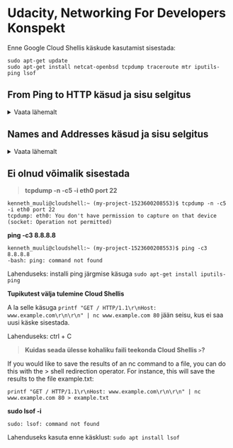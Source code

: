 # Udacity, Networking For Developers Konspekt

Enne Google Cloud Shellis käskude kasutamist sisestada:
```
sudo apt-get update
sudo apt-get install netcat-openbsd tcpdump traceroute mtr iputils-ping lsof
```

## From Ping to HTTP käsud ja sisu selgitus

<details>
  <summary>Vaata lähemalt</summary>
  
### `ping -cN N.N.N.N` 

Ping on käsk (kus N = mingi number), millega testida, kas sinu arvuti suudab saata ja vastuvõtta liiklust konkreetselt aadressilt. -cN tähendab, et saata tuleb N (kus N on number, mis sätestab arvu) test sõnumit, siis lõpetada ja tulemused kuvada terminali.
  
Kui saad vastuseks, et saadeti N sõnumit ja tagasi tuli N sõnumit, 0% sisu kaoga ("packet loss") võib järeldada, et:
  - sinu arvuti on internetiga ühendatud
  - N.N.N.N aadressil olev arvuti töötab
  - sinu interneti teenuse pakkuja (ISP) teab, kuidas saata liiklust antud aadressile 

### `printf 'HEAD / HTTP/1.1\r\nHost: en.wikipedia.org\r\n\r\n' | nc en.wikipedia.org 80`

`printf '...'` on käsk, mis prindib terminali, mis iganes on selle järgi kirjutatud, kuid on veidi targem kui `echo '...'` käsk. Printf lubab näiteks sisestada ka realõppusid, mis echo prindiks terminali lihtsalt üksteise järgi kokku.

`\r` viib rea markeri tagasi rea algusesse

`\n` tekitab uue rea

`nc ...` viitab netcat tööriistale, mille abil saab manuaalselt suhelda veebiteenustega (välja lugemine või sisse kirjutamine), kasutades selle tarbeks TCP (Transmission Control Protocol) või UDP (User Datagram Protocol). Oluline on antud juhul mõista, et nc ise ei tea HTTP-st mitte midagi. See saadab enda sisendi, antud näites en.wikipedia.org otse etteantud porti ja kuna antud juhul vastaspoolel olev server seda HTTP päringuna loeb, saadab see vastuse tagasi.

`|` pipe (püstkriips) on standard UNIXi süntaks, mille abil saab võtta ühe programmi väljundi ja anda selle sisendiks järgmisele programmile. Antud juhul võtame HTTP päringu ja kasutame seda netcati sisendiks. Antud juhul näitab printfis sisend en.wikipedia.org, millist veebilehte majutaja juurest soovime saada ja teine en.wikipedia.org netcati juures, millise majutajaga peaks nc ühenduma.

### Veebiprotokollide kihid
<details>
  <summary>Transkript kursuses sisalduvate veebiprotokollide teemal</summary>
  
![image](https://user-images.githubusercontent.com/115208151/195994845-54b90440-afdd-4644-a591-b38fef170921.png)

*There are several different layer models for talking about network protocols. In this course, we'll be using the IETF model, which looks like this. The top layer is the application layer. Protocol such as htp or SSH are application protocols. Concepts we see at this layer are things like, URL's, passwords, the head command, server headers, web pages. Things that make sense to specific applications, such as web browsers or SSH clans. Application protocols are based on protocols with a transport layer, like TCP and UDP. These provide things like port numbers. Transport layer protocols are based on the internet layer, which is basically the same as the one single protocol IP. It's at this layer, that we start talking about things like IP addresses and routes. And IP in turn, runs on top of different kinds of hardware, like wi-fi or ethernet or DSL lines. Layers above this, don't need to worry about things like, how strong is my wireless signal. Each of these layers depends on the one below it and provides particular guarantees to the layers above it. You can think of them as offering and using api's, separating out specific concerns and making it possible to reuse features. Like both http and ssh have some of the same needs. They need the idea of making a connection to a server and those needs are bundled into the TCP layer. Now this layer model isn't perfect, there are a bunch of network protocols that don't exactly fit into any of these layers. But even with these added to the picture, you can notice that all of these things above depend on IP. An IP can depend on various things underneath it. IP itself, is the only thing on its layer. Some folks refer to this is the narrow waste of the internet protocol stack, because everything above and below, goes through IP.*

</details>
  
### TCP Server 

`nc -l NNNN` Võimaldab kuulata porti numbriga NNNN (käitub serverina). Porti võib võrrelda telefoni numbriga, igal teenusel on enda unikaalne telefoni number, näiteks 80 = HTTP ja 20 = SSH. Kui porti kuulata tähendab see justkui vastuvõtja on olemas. Kui porti ei kuulata saaksime vastuseks midagi sarnast nagu "see telefon ei ole levialas". *Madalaim vabalt, e. ilma `sudo` lisata kuulatav port on 1024 (1023 ja alla on reserveeritud programmidele, mille käivitab süsteemi "superuser" või ROOT UNIXi süsteemidel), kõrgeim port 65535

`nc localhost NNNN` (kohalik ühendus) või `nc N.N.N.N NNNN` (kaugühendus) ühendub (käitub kliendina) nimetatud aadressil (N.N.N.N) oleva masina pordiga (NNNN). Oluline mõista, et ühenduda saab ainult klient.

`^D` (Control D) lõpetab sessiooni, sessiooni saavad lõpetada mõlemad osapooled.

<details>
  <summary>nc manuaali väljavõte: "Client/Server Model"</summary>

*"It is quite simple to build a very basic client/server model using nc.  On one console, start nc listening on a specific port for a connection. For example:*
`nc -l 1234`

*nc is now listening on port 1234 for a connection.  On a second console (or a second machine), connect to the machine and port being listened on:*
`nc 127.0.0.1 1234`

*There should now be a connection between the ports. Anything typed at the second console will be concatenated to the first, and vice-versa.  After the connection has been set up, nc does not really care which side is being used as a ‘server’ and which side is being used as a ‘client’.  The connection may be terminated using an EOF (‘^D’).*

*There is no -c or -e option in this netcat, but you still can execute a command after connection being established by redirecting file descriptors. Be cautious here because opening a port and let anyone connected execute arbitrary command on your site is DANGEROUS. If you really need to do this, here is an example:*
     
*On ‘server’ side:*

```
rm -f /tmp/f; mkfifo /tmp/f
cat /tmp/f | /bin/sh -i 2>&1 | nc -l 127.0.0.1 1234 > /tmp/f
```

*On ‘client’ side:*

```
nc host.example.com 1234
(shell prompt from host.example.com)
```
*By doing this, you create a fifo at /tmp/f and make nc listen at port 1234 of address 127.0.0.1 on ‘server’ side, when a ‘client’ es‐tablishes a connection successfully to that port, /bin/sh gets executed on ‘server’ side and the shell prompt is given to ‘client’ side.*

*When connection is terminated, nc quits as well. Use -k if you want it keep listening, but if the command quits this option won't restart it or keep nc running. Also don't forget to remove the file descriptor once you don't need it anymore:*
`rm -f /tmp/f`"

</details>

### HTTP päised ja tegumid

https://learn.udacity.com/courses/ud256/lessons/5a6ddf10-29e2-4d97-a119-507e5a63273f/concepts/5c5acb98-0dbf-45f5-9441-4a8be325e10c

HTTP päringute nimekiri:
https://en.wikipedia.org/wiki/List_of_HTTP_header_fields

<details>
  <summary>nc manuaali väljavõte: "Talking to Servers"</summary>
  
It is sometimes useful to talk to servers “by hand” rather than through a user interface.  It can aid in troubleshooting, when it might be necessary to verify what data a server is sending in response to commands issued by the client.  For example, to retrieve the home page of a web site:
  
```
printf "GET / HTTP/1.0\r\n\r\n" | nc host.example.com 80
```

Note that this also displays the headers sent by the web server.  They can be filtered, using a tool such as sed(1), if necessary.

More complicated examples can be built up when the user knows the format of requests required by the server.  As another example, an email may be submitted to an SMTP server using:
  
```  
nc [-C] localhost 25 << EOF
           HELO host.example.com
           MAIL FROM:<user@host.example.com>
           RCPT TO:<user2@host.example.com>
           DATA
           Body of email.
           .
           QUIT
           EOF
```
  
</details>

**HTTP verbid HEAD, GET, POST**
- HEAD on HTTP tegum, mis palub serveril saata ainult ressursi päised selle asemel, et saata kogu andmestiku.
- GET on HTTP tegum, mis palub serveril saata kogu ressursi andmestiku.
> POST on HTTP tegub, mis võimaldab luua serverisse uusi ressursse?
  
### `printf 'HTTP/1.1 302 Moved\r\nLocation: https://www.eff.org/' | nc -l 2345`

`302 Moved\r\nLocation:` määrame ümber suunamise https://www.eff.org lehele.
  
> Mida antud kontekstis see 302 tähendab?
  
</details>
  
## Names and Addresses käsud ja sisu selgitus

<details>
  <summary>Vaata lähemalt</summary>

### `host example.com`
  
Võimaldab vaadata DNSi sissekandeid inimloetavas vormis.
  
`host -t a example.com` pärib konkreetselt IPv4 aadressi. *Märkus, aka. "A record"*

<details>
  <summary>host manuaali väljavõte: "Description & Options"</summary>  

DESCRIPTION
Host is a simple utility for performing DNS lookups. It is normally used to convert names to IP addresses and vice  versa.  When  no arguments or options are given, host prints a short summary of its command-line arguments and options.

Name  is the domain name that is to be looked up. It can also be a dotted-decimal IPv4 address or a colon-delimited IPv6 address, in which case host by default performs a reverse lookup for that address.  server is an optional argument which is either the  name  or IP address of the name server that host should query instead of the server or servers listed in /etc/resolv.conf.
  
</details>

### `dig example.com`
  
Erinevalt `host` käsust, tagastab antud käsk DNSi sissekanded lähemale nende algsel kujul. Seetähendab, sarnaselt nagu neid ootaks mõni skript ja lähemal kujule nagu need on tegelikult salvestatud. Antud käsk näitab meile ka täiendavat informatsiooni nagu, milline server meie päringule vastas ja millal päringule vastati.
  
### DNS sissekande tüübid
  
![image](https://user-images.githubusercontent.com/115208151/196042206-a5b88b0d-e6bd-495d-aabe-5939cbedf489.png)

<details>
  <summary>DNS type definitions</summary>  

- What is a DNS A record? The "A" stands for "address" and this is the most fundamental type of DNS record: it indicates the IP address of a given domain. For example, if you pull the DNS records of cloudflare.com, the A record currently returns an IP address of: 104.17. 210.9.
- A Canonical Name or CNAME record is a type of DNS record that maps an alias name to a true or canonical domain name. CNAME records are typically used to map a subdomain such as www or mail to the domain hosting that subdomain's content.
- An AAAA record maps a domain name to the IP address (Version 6) of the computer hosting the domain. An AAAA record is used to find the IP address of a computer connected to the internet from a name.
- NS = An NS record (or nameserver record) is a DNS record that contains the name of the authoritative name server within a domain or DNS zone. When a client queries for an IP address, it can find the IP address of their intended destination from an NS record via a DNS lookup.
  
</details>
  
</details>
  
## Ei olnud võimalik sisestada
  
> **tcpdump -n -c5 -i eth0 port 22**
  
  ```
  kenneth_muuli@cloudshell:~ (my-project-1523600208553)$ tcpdump -n -c5 -i eth0 port 22
  tcpdump: eth0: You don't have permission to capture on that device
  (socket: Operation not permitted)
  ```

**ping -c3 8.8.8.8**
  
```
kenneth_muuli@cloudshell:~ (my-project-1523600208553)$ ping -c3 8.8.8.8
-bash: ping: command not found
```
  
Lahenduseks: installi ping järgmise käsuga `sudo apt-get install iputils-ping`

**Tupikutest välja tulemine Cloud Shellis**

A la selle käsuga `printf "GET / HTTP/1.1\r\nHost: www.example.com\r\n\r\n" | nc www.example.com 80` jään seisu, kus ei saa uusi käske sisestada.
  
Lahenduseks: ctrl + C

> **Kuidas seada ülesse kohaliku faili teekonda Cloud Shellis `>`?**

If you would like to save the results of an nc command to a file, you can do this with the > shell redirection operator. For instance, this will save the results to the file example.txt:

`printf "GET / HTTP/1.1\r\nHost: www.example.com\r\n\r\n" | nc www.example.com 80 > example.txt`
  
**sudo lsof -i**

`sudo: lsof: command not found`
  
Lahenduseks kasuta enne käsklust: `sudo apt install lsof`
